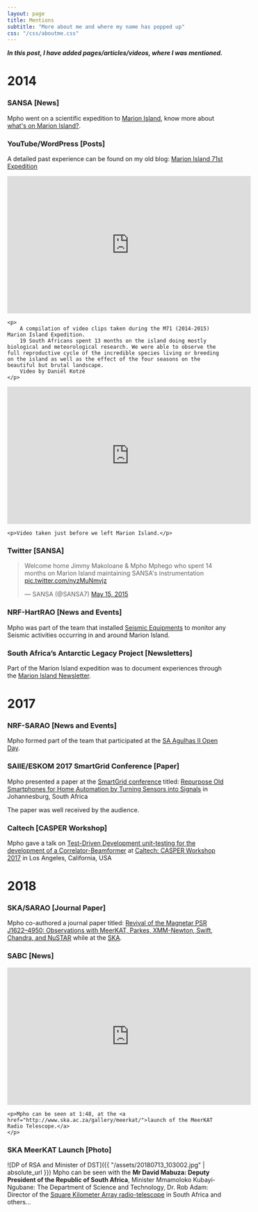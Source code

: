 ```yaml
---
layout: page
title: Mentions
subtitle: "More about me and where my name has popped up"
css: "/css/aboutme.css"
---
```


***In this post, I have added pages/articles/videos, where I was mentioned.***

# 2014
### SANSA [News]
Mpho went on a scientific expedition to [Marion Island](https://en.wikipedia.org/wiki/Prince_Edward_Islands), know more about [what's on Marion Island?](https://www.sansa.org.za/m/spacescience/resource-centre/news/590-what-s-on-marion-island).

### YouTube/WordPress [Posts]
A detailed past experience can be found on my old blog: [Marion Island 71st Expedition](https://mmphego.wordpress.com/marion-island-expedition/)

<div class="image-center embed-video">
    <div class="videoWrapper">
        <iframe width="560" height="315" src="https://www.youtube.com/embed/Drf1xM4JKM4" frameborder="0" allow="autoplay; encrypted-media" allowfullscreen>
        </iframe>
    </div>

    <p>
        A compilation of video clips taken during the M71 (2014-2015) Marion Island Expedition.
        19 South Africans spent 13 months on the island doing mostly biological and meteorological research. We were able to observe the full reproductive cycle of the incredible species living or breeding on the island as well as the effect of the four seasons on the beautiful but brutal landscape.
        Video by Daniël Kotzé
    </p>
</div>


<div class="image-center embed-video">
    <div class="videoWrapper">
        <iframe width="560" height="315" src="https://www.youtube.com/embed/qXdIT_N5Rzg" frameborder="0" allow="autoplay; encrypted-media" allowfullscreen>
        </iframe>
    </div>

    <p>Video taken just before we left Marion Island.</p>
</div>

### Twitter [SANSA]
<p align="center"><blockquote class="twitter-tweet" data-lang="en"><p lang="en" dir="ltr">Welcome home Jimmy Makoloane &amp; Mpho Mphego who spent 14 months on Marion Island maintaining SANSA&#39;s instrumentation <a href="http://t.co/nyzMuNmvjz">pic.twitter.com/nyzMuNmvjz</a></p>&mdash; SANSA (@SANSA7) <a href="https://twitter.com/SANSA7/status/599214197109628928?ref_src=twsrc%5Etfw">May 15, 2015</a></blockquote>
<script async src="https://platform.twitter.com/widgets.js" charset="utf-8"></script></p>

### NRF-HartRAO [News and Events]
Mpho was part of the team that installed [Seismic Equipments](https://geodesy.hartrao.ac.za/site/en/news-and-events/82-april-2014-marion-island-seismic-equipment-installation.html) to monitor any Seismic activities occurring in and around Marion Island.

### South Africa’s Antarctic Legacy Project [Newsletters]
Part of the Marion Island expedition was to document experiences through the [Marion Island Newsletter](http://alp.lib.sun.ac.za/bitstream/handle/123456789/2438/the_wanderer_october_2014.pdf).

# 2017
### NRF-SARAO [News and Events]
Mpho formed part of the team that participated at the [SA Agulhas II Open Day](http://www.ska.ac.za/newsletters/sarao-news/01-2017/sa-agulhas-ii-open-day/).

### SAIIE/ESKOM 2017 SmartGrid Conference [Paper]
Mpho presented a paper at the [SmartGrid conference](https://az817975.vo.msecnd.net/wm-418498-cmsimages/2017SmartGridConferenceProceedings.pdf) titled: [Repurpose Old Smartphones for Home Automation by Turning Sensors into Signals](https://az817975.vo.msecnd.net/wm-418498-cmsimages/p1(3-3).pdf) in Johannesburg, South Africa

The paper was well received by the audience.

### Caltech [CASPER Workshop]
Mpho gave a talk on [Test-Driven Development unit-testing for the development of a Correlator-Beamformer](http://www.tauceti.caltech.edu/casper-workshop-2017/slides/32_mphego.pdf) at [Caltech: CASPER Workshop 2017](http://www.tauceti.caltech.edu/casper-workshop-2017/participants/) in Los Angeles, California, USA

# 2018
### SKA/SARAO [Journal Paper]
Mpho co-authored a journal paper titled: [Revival of the Magnetar PSR J1622–4950: Observations with MeerKAT, Parkes, XMM-Newton, Swift, Chandra, and NuSTAR](https://iopscience.iop.org/article/10.3847/1538-4357/aab35a/pdf) while at the [SKA](https://ska.ac.za).

### SABC [News]

<div class="image-center embed-video">
    <div class="videoWrapper">
        <iframe width="560" height="315" src="https://www.youtube.com/embed/QRlvkXYDwI0" frameborder="0" allow="autoplay; encrypted-media" allowfullscreen>
        </iframe>
    </div>

    <p>Mpho can be seen at 1:48, at the <a href="http://www.ska.ac.za/gallery/meerkat/">launch of the MeerKAT Radio Telescope.</a>
    </p>
</div>

### SKA MeerKAT Launch [Photo]

![DP of RSA and Minister of DST]({{ "/assets/20180713_103002.jpg" | absolute_url }})
Mpho can be seen with the **Mr David Mabuza: Deputy President of the Republic of South Africa**, Minister Mmamoloko Kubayi-Ngubane: The Department of Science and Technology, Dr. Rob Adam: Director of the [Square Kilometer Array radio-telescope](https://ska.ac.za) in South Africa and others...
